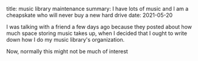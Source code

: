 title: music library maintenance
summary: I have lots of music and I am a cheapskate who will never buy a new hard drive
date: 2021-05-20

I was talking with a friend a few days ago because they posted about how much space storing music
takes up, when I decided that I ought to write down how I do my music library's organization.

Now, normally this might not be much of interest
